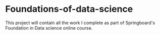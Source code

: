 # Foundations-of-data-science

This project will contain all the work I complete as part of Springboard's Foundation in Data science online course.
